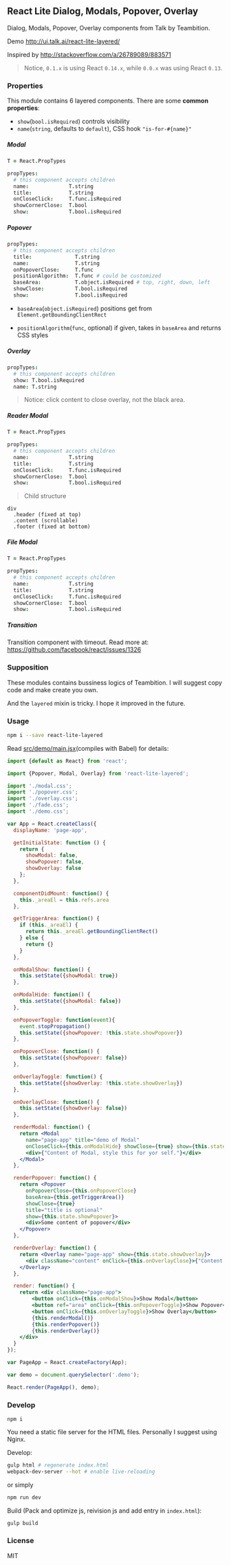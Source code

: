 
React Lite Dialog, Modals, Popover, Overlay
----

Dialog, Modals, Popover, Overlay components from Talk by Teambition.

Demo http://ui.talk.ai/react-lite-layered/

Inspired by http://stackoverflow.com/a/26789089/883571

> Notice, `0.1.x` is using React `0.14.x`, while `0.0.x` was using React `0.13`.

### Properties

This module contains 6 layered components. There are some **common properties**:

* `show`(`bool.isRequired`) controls visibility
* `name`(`string`, defaults to `default`), CSS hook `"is-for-#{name}"`

##### Modal

```coffee
T = React.PropTypes

propTypes:
  # this component accepts children
  name:             T.string
  title:            T.string
  onCloseClick:     T.func.isRequired
  showCornerClose:  T.bool
  show:             T.bool.isRequired
```

##### Popover

```coffee
propTypes:
  # this component accepts children
  title:              T.string
  name:               T.string
  onPopoverClose:     T.func
  positionAlgorithm:  T.func # could be customized
  baseArea:           T.object.isRequired # top, right, down, left
  showClose:          T.bool.isRequired
  show:               T.bool.isRequired
```

* `baseArea`(`object.isRequired`) positions get from `Element.getBoundingClientRect`

* `positionAlgorithm`(`func`, optional) if given, takes in `baseArea` and returns CSS styles


##### Overlay

```coffee
propTypes:
  # this component accepts children
  show: T.bool.isRequired
  name: T.string
```

> Notice: click content to close overlay, not the black area.

##### Reader Modal

```coffee
T = React.PropTypes

propTypes:
  # this component accepts children
  name:             T.string
  title:            T.string
  onCloseClick:     T.func.isRequired
  showCornerClose:  T.bool
  show:             T.bool.isRequired
```
> Child structure
```
div
  .header (fixed at top)
  .content (scrollable)
  .footer (fixed at bottom)
```

##### File Modal

```coffee
T = React.PropTypes

propTypes:
  # this component accepts children
  name:             T.string
  title:            T.string
  onCloseClick:     T.func.isRequired
  showCornerClose:  T.bool
  show:             T.bool.isRequired
```

##### Transition

Transition component with timeout.
Read more at: https://github.com/facebook/react/issues/1326

### Supposition

These modules contains bussiness logics of Teambition.
I will suggest copy code and make create you own.

And the `layered` mixin is tricky. I hope it improved in the future.

### Usage

```bash
npm i --save react-lite-layered
```

Read [src/demo/main.jsx](main)(compiles with Babel) for details:

[main]: https://github.com/teambition/react-lite-layered/blob/master/src/demo/main.jsx

```jsx
import {default as React} from 'react';

import {Popover, Modal, Overlay} from 'react-lite-layered';

import './modal.css';
import './popover.css';
import './overlay.css';
import './fade.css';
import './demo.css';

var App = React.createClass({
  displayName: 'page-app',

  getInitialState: function () {
    return {
      showModal: false,
      showPopover: false,
      showOverlay: false
    };
  },

  componentDidMount: function() {
    this._areaEl = this.refs.area
  },

  getTriggerArea: function() {
    if (this._areaEl) {
      return this._areaEl.getBoundingClientRect()
    } else {
      return {}
    }
  },

  onModalShow: function() {
    this.setState({showModal: true})
  },

  onModalHide: function() {
    this.setState({showModal: false})
  },

  onPopoverToggle: function(event){
    event.stopPropagation()
    this.setState({showPopover: !this.state.showPopover})
  },

  onPopoverClose: function() {
    this.setState({showPopover: false})
  },

  onOverlayToggle: function() {
    this.setState({showOverlay: !this.state.showOverlay})
  },

  onOverlayClose: function() {
    this.setState({showOverlay: false})
  },

  renderModal: function() {
    return <Modal
      name="page-app" title="demo of Modal"
      onCloseClick={this.onModalHide} showClose={true} show={this.state.showModal}>
      <div>{"Content of Modal, style this for yor self."}</div>
    </Modal>
  },

  renderPopover: function() {
    return <Popover
      onPopoverClose={this.onPopoverClose}
      baseArea={this.getTriggerArea()}
      showClose={true}
      title="title is optional"
      show={this.state.showPopover}>
      <div>Some content of popover</div>
    </Popover>
  },

  renderOverlay: function() {
    return <Overlay name="page-app" show={this.state.showOverlay}>
      <div className="content" onClick={this.onOverlayClose}>{"Content in Overlay"}</div>
    </Overlay>
  },

  render: function() {
    return <div className="page-app">
        <button onClick={this.onModalShow}>Show Modal</button>
        <button ref="area" onClick={this.onPopoverToggle}>Show Popover</button>
        <button onClick={this.onOverlayToggle}>Show Overlay</button>
        {this.renderModal()}
        {this.renderPopover()}
        {this.renderOverlay()}
    </div>
  }
});

var PageApp = React.createFactory(App);

var demo = document.querySelector('.demo');

React.render(PageApp(), demo);
```

### Develop

```text
npm i
```

You need a static file server for the HTML files. Personally I suggest using Nginx.

Develop:

```bash
gulp html # regenerate index.html
webpack-dev-server --hot # enable live-reloading
```

or simply
```bash
npm run dev
```

Build (Pack and optimize js, reivision js and add entry in `index.html`):

```bash
gulp build
```

### License

MIT
